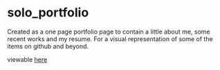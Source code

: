 # solo_portfolio

Created as a one page portfolio page to contain a little about me, some recent works and my resume. For a visual representation of some of the items on github and  beyond.

viewable [here](http://kaseymccormick.github.io/solo_portfolio/)
